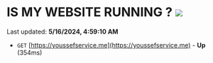 # IS MY WEBSITE RUNNING ? [![](https://img.shields.io/static/v1?label=Sponsor&message=%E2%9D%A4&logo=GitHub&color=%23fe8e86)](https://github.com/sponsors/<username>)

Last updated: **5/16/2024, 4:59:10 AM**

- `GET` [https://youssefservice.me](https://youssefservice.me) - **Up** (354ms)
